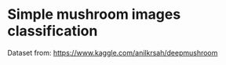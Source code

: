 # Simple mushroom images classification

Dataset from: https://www.kaggle.com/anilkrsah/deepmushroom
